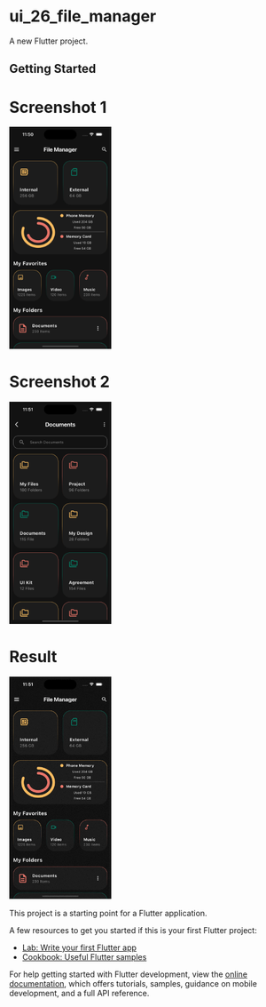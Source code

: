 # ui_26_file_manager

A new Flutter project.

## Getting Started

# Screenshot 1
<img src="https://github.com/Mirzaazmath/flutter_60_ui_challange/blob/main/ui_26_file_manager/assets/output/Screenshot1.png" height="400">

# Screenshot 2
<img src="https://github.com/Mirzaazmath/flutter_60_ui_challange/blob/main/ui_26_file_manager/assets/output/Screenshot2.png" height="400">

# Result
<img src="https://github.com/Mirzaazmath/flutter_60_ui_challange/blob/main/ui_26_file_manager/assets/output/result.gif" height="400">

This project is a starting point for a Flutter application.

A few resources to get you started if this is your first Flutter project:

- [Lab: Write your first Flutter app](https://docs.flutter.dev/get-started/codelab)
- [Cookbook: Useful Flutter samples](https://docs.flutter.dev/cookbook)

For help getting started with Flutter development, view the
[online documentation](https://docs.flutter.dev/), which offers tutorials,
samples, guidance on mobile development, and a full API reference.

